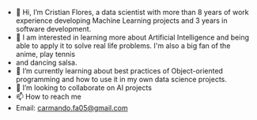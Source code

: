 - 👋 Hi, I’m Cristian Flores, a data scientist with more than 8 years of work experience developing Machine Learning projects and 3 years in software development.
- 👀 I am interested in learning more about Artificial Intelligence and being able to apply it to solve real life problems. I'm also a big fan of the anime, play tennis 
- and dancing salsa.
- 🌱 I’m currently learning about best practices of Object-oriented programming and how to use it in my own data science projects.  
- 💞️ I’m looking to collaborate on AI projects
- 📫 How to reach me
-   Email: carmando.fa05@gmail.com

<!---
CristFlores/CristFlores is a ✨ special ✨ repository because its `README.md` (this file) appears on your GitHub profile.
You can click the Preview link to take a look at your changes.
--->

